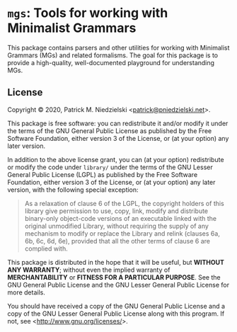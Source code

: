 `mgs`: Tools for working with Minimalist Grammars
===============================================================================

This package contains parsers and other utilities for working with
Minimalist Grammars (MGs) and related formalisms.  The goal for this
package is to provide a high-quality, well-documented playground for
understanding MGs.

License
-------------------------------------------------------------------------------

Copyright © 2020, Patrick M. Niedzielski
&lt;<patrick@pniedzielski.net>&gt;.

This package is free software: you can redistribute it and/or modify
it under the terms of the GNU General Public License as published by
the Free Software Foundation, either version 3 of the License, or (at
your option) any later version.

In addition to the above license grant, you can (at your option)
redistribute or modify the code under `library/` under the terms of the
GNU Lesser General Public License (LGPL) as published by the Free
Software Foundation, either version 3 of the License, or (at your
option) any later version, with the following special exception:

> As a relaxation of clause 6 of the LGPL, the copyright holders of
> this library give permission to use, copy, link, modify and
> distribute binary-only object-code versions of an executable linked
> with the original unmodified Library, without requiring the supply
> of any mechanism to modify or replace the Library and relink
> (clauses 6a, 6b, 6c, 6d, 6e), provided that all the other terms of
> clause 6 are complied with.

This package is distributed in the hope that it will be useful, but
**WITHOUT ANY WARRANTY**; without even the implied warranty of
**MERCHANTABILITY** or **FITNESS FOR A PARTICULAR PURPOSE**.  See the
GNU General Public License and the GNU Lesser General Public License
for more details.

You should have received a copy of the GNU General Public License and
a copy of the GNU Lesser General Public License along with this
program.  If not, see &lt;<http://www.gnu.org/licenses/>&gt;.
